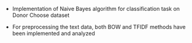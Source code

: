 * Implementation of Naive Bayes algorithm for classification task on Donor Choose dataset

* For preprocessing the text data, both BOW and TFIDF methods have been implemented and analyzed

